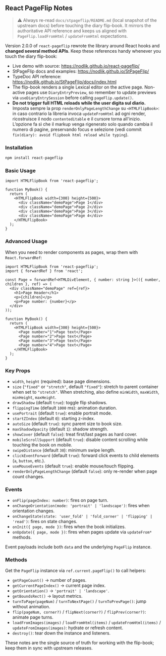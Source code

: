 <!-- eslint-disable -->

## React PageFlip Notes

> ⚠️ Always re-read `docs/stpageflip/README.md` (local snapshot of the upstream docs) before touching the diary flip-book. It mirrors the authoritative API reference and keeps us aligned with `PageFlip.loadFromHtml` / `updateFromHtml` expectations.

Version 2.0.0 of `react-pageflip` rewrote the library around React hooks and **changed several method APIs**. Keep these references handy whenever you touch the diary flip-book:

- Live demo with source: https://nodlik.github.io/react-pageflip/
- StPageFlip docs and examples: https://nodlik.github.io/StPageFlip/
- TypeDoc API reference: https://nodlik.github.io/StPageFlip/docs/index.html
- The flip-book renders a single Lexical editor on the active page. Non-active pages use
  `DiaryEntryPreview`, so remember to update previews via `useDiaryEntrySession` before calling
  `pageFlip.update()`.
- **Do not trigger full HTML reloads while the user digita sul diario.** Imposta sempre la prop
  `renderOnlyPageLengthChange` su `<HTMLFlipBook>`: in caso contrario la libreria invoca
  `updateFromHtml` ad ogni render, ricostruisce il nodo `contenteditable` e il cursore torna
  all'inizio. L’opzione fa sì che il markup venga rigenerato solo quando cambia il numero di
  pagine, preservando focus e selezione (vedi commit `fix(diary): avoid flipbook html reload while typing`).

### Installation

```bash
npm install react-pageflip
```

### Basic Usage

```tsx
import HTMLFlipBook from 'react-pageflip';

function MyBook() {
  return (
    <HTMLFlipBook width={300} height={500}>
      <div className="demoPage">Page 1</div>
      <div className="demoPage">Page 2</div>
      <div className="demoPage">Page 3</div>
      <div className="demoPage">Page 4</div>
    </HTMLFlipBook>
  );
}
```

### Advanced Usage

When you need to render components as pages, wrap them with `React.forwardRef`:

```tsx
import HTMLFlipBook from 'react-pageflip';
import { forwardRef } from 'react';

const Page = forwardRef<HTMLDivElement, { number: string }>(({ number, children }, ref) => (
  <div className="demoPage" ref={ref}>
    <h1>Page Header</h1>
    <p>{children}</p>
    <p>Page number: {number}</p>
  </div>
));

function MyBook() {
  return (
    <HTMLFlipBook width={300} height={500}>
      <Page number="1">Page text</Page>
      <Page number="2">Page text</Page>
      <Page number="3">Page text</Page>
      <Page number="4">Page text</Page>
    </HTMLFlipBook>
  );
}
```

### Key Props

- `width`, `height` (required): base page dimensions.
- `size` (`"fixed"` or `"stretch"`, default `"fixed"`): stretch to parent container when set to `"stretch"`. When stretching, also define `minWidth`, `maxWidth`, `minHeight`, `maxHeight`.
- `drawShadow` (default `true`): toggle flip shadows.
- `flippingTime` (default `1000` ms): animation duration.
- `usePortrait` (default `true`): enable portrait mode.
- `startZIndex` (default `0`): starting z-index.
- `autoSize` (default `true`): sync parent size to book size.
- `maxShadowOpacity` (default `1`): shadow strength.
- `showCover` (default `false`): treat first/last pages as hard cover.
- `mobileScrollSupport` (default `true`): disable content scrolling while touching the book on mobile.
- `swipeDistance` (default `30`): minimum swipe length.
- `clickEventForward` (default `true`): forward click events to child elements (`a`, `button`, etc.).
- `useMouseEvents` (default `true`): enable mouse/touch flipping.
- `renderOnlyPageLengthChange` (default `false`): only re-render when page count changes.

### Events

- `onFlip(pageIndex: number)`: fires on page turn.
- `onChangeOrientation(mode: 'portrait' | 'landscape')`: fires when orientation changes.
- `onChangeState(state: 'user_fold' | 'fold_corner' | 'flipping' | 'read')`: fires on state changes.
- `onInit({ page, mode })`: fires when the book initializes.
- `onUpdate({ page, mode })`: fires when pages update via `updateFrom*` methods.

Event payloads include both `data` and the underlying `PageFlip` instance.

### Methods

Get the `PageFlip` instance via `ref.current.pageFlip()` to call helpers:

- `getPageCount()` → number of pages.
- `getCurrentPageIndex()` → current page index.
- `getOrientation()` → `'portrait' | 'landscape'`.
- `getBoundsRect()` → layout metrics.
- `turnToPage(pageNum)` / `turnToNextPage()` / `turnToPrevPage()`: jump without animation.
- `flip(pageNum, corner?)` / `flipNext(corner?)` / `flipPrev(corner?)`: animate page turns.
- `loadFromImages(images)` / `loadFromHtml(items)` / `updateFromHtml(items)` / `updateFromImages(images)`: hydrate or refresh content.
- `destroy()`: tear down the instance and listeners.

These notes are the single source of truth for working with the flip-book; keep them in sync with upstream releases.
